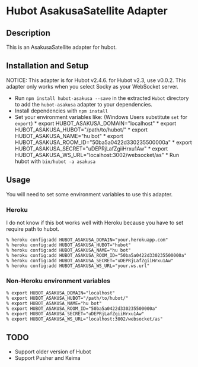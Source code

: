 # Hubot AsakusaSatellite Adapter

## Description

This is an AsakusaSatellite adapter for hubot.

## Installation and Setup

NOTICE: This adapter is for Hubot v2.4.6. for Hubot v2.3, use v0.0.2. This adapter only works when you select Socky as your WebSocket server.

* Run `npm install hubot-asakusa --save` in the extracted `Hubot` directory to add the `hubot-asakusa` adapter to your dependencies.
* Install dependencies with `npm install`
* Set your environment variables like: (Windows Users substitute `set` for `export`)
      * export HUBOT_ASAKUSA_DOMAIN="localhost"
      * export HUBOT_ASAKUSA_HUBOT="/path/to/hubot/"
      * export HUBOT_ASAKUSA_NAME="hu bot"
      * export HUBOT_ASAKUSA_ROOM_ID="50ba5a0422d330235500000a"
      * export HUBOT_ASAKUSA_SECRET="uDEPRjLafZgiiHrxu1Aw"
      * export HUBOT_ASAKUSA_WS_URL="localhost:3002/websocket/as"
      * Run hubot with `bin/hubot -a asakusa`

## Usage

You will need to set some environment variables to use this adapter.

### Heroku

I do not know if this bot works well with Heroku because you have to set require path to hubot.

    % heroku config:add HUBOT_ASAKUSA_DOMAIN="your.herokuapp.com"
    % heroku config:add HUBOT_ASAKUSA_HUBOT="hubot"
    % heroku config:add HUBOT_ASAKUSA_NAME="hu bot"
    % heroku config:add HUBOT_ASAKUSA_ROOM_ID="50ba5a0422d330235500000a"
    % heroku config:add HUBOT_ASAKUSA_SECRET="uDEPRjLafZgiiHrxu1Aw"
    % heroku config:add HUBOT_ASAKUSA_WS_URL="your.ws.url"

### Non-Heroku environment variables
    % export HUBOT_ASAKUSA_DOMAIN="localhost"
    % export HUBOT_ASAKUSA_HUBOT="/path/to/hubot/"
    % export HUBOT_ASAKUSA_NAME="hu bot"
    % export HUBOT_ASAKUSA_ROOM_ID="50ba5a0422d330235500000a"
    % export HUBOT_ASAKUSA_SECRET="uDEPRjLafZgiiHrxu1Aw"
    % export HUBOT_ASAKUSA_WS_URL="localhost:3002/websocket/as"

## TODO
* Support older version of Hubot
* Support Pusher and Keima
